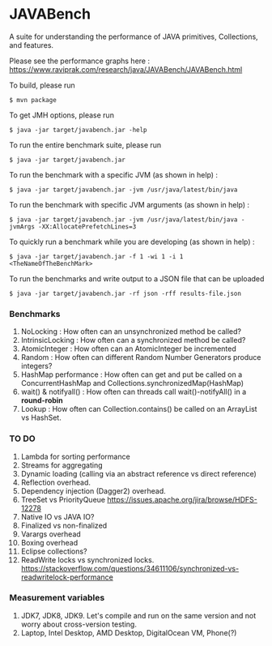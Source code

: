 # JAVABench
A suite for understanding the performance of JAVA primitives, Collections, and features.

Please see the performance graphs here : https://www.raviprak.com/research/java/JAVABench/JAVABench.html

To build, please run 
```
$ mvn package
```

To get JMH options, please run
```
$ java -jar target/javabench.jar -help
```

To run the entire benchmark suite, please run
```
$ java -jar target/javabench.jar
```

To run the benchmark with a specific JVM (as shown in help) :
```
$ java -jar target/javabench.jar -jvm /usr/java/latest/bin/java
```

To run the benchmark with specific JVM arguments (as shown in help) :
```
$ java -jar target/javabench.jar -jvm /usr/java/latest/bin/java -jvmArgs -XX:AllocatePrefetchLines=3
```

To quickly run a benchmark while you are developing (as shown in help) :
```
$ java -jar target/javabench.jar -f 1 -wi 1 -i 1 <TheNameOfTheBenchMark>
```

To run the benchmarks and write output to a JSON file that can be uploaded
```
$ java -jar target/javabench.jar -rf json -rff results-file.json
```

### Benchmarks
1. NoLocking : How often can an unsynchronized method be called?
2. IntrinsicLocking : How often can a synchronized method be called?
3. AtomicInteger : How often can an AtomicInteger be incremented
4. Random : How often can different Random Number Generators produce integers?
5. HashMap performance : How often can get and put be called on a ConcurrentHashMap and Collections.synchronizedMap(HashMap)
6. wait() & notifyall() : How often can threads call wait()-notifyAll() in a **round-robin**
7. Lookup : How often can Collection.contains() be called on an ArrayList vs HashSet.

### TO DO
1. Lambda for sorting performance
2. Streams for aggregating
3. Dynamic loading (calling via an abstract reference vs direct reference)
4. Reflection overhead.
5. Dependency injection (Dagger2) overhead.
6. TreeSet vs PriorityQueue https://issues.apache.org/jira/browse/HDFS-12278
7. Native IO vs JAVA IO?
8. Finalized vs non-finalized
9. Varargs overhead
10. Boxing overhead
11. Eclipse collections? 
12. ReadWrite locks vs synchronized locks. https://stackoverflow.com/questions/34611106/synchronized-vs-readwritelock-performance

### Measurement variables
1. JDK7, JDK8, JDK9. Let's compile and run on the same version and not worry about cross-version testing.
2. Laptop, Intel Desktop, AMD Desktop, DigitalOcean VM, Phone(?)
